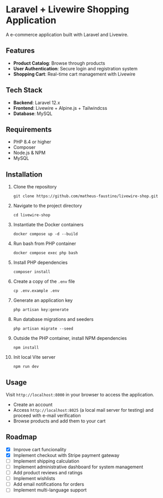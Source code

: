 # Laravel + Livewire Shopping Application

A e-commerce application built with Laravel and Livewire.

## Features
- **Product Catalog**: Browse through products
- **User Authentication**: Secure login and registration system
- **Shopping Cart**: Real-time cart management with Livewire

## Tech Stack
- **Backend**: Laravel 12.x
- **Frontend**: Livewire + Alpine.js + Tailwindcss
- **Database**: MySQL

## Requirements
- PHP 8.4 or higher
- Composer
- Node.js & NPM
- MySQL

## Installation
1. Clone the repository
   ```
   git clone https://github.com/matheus-faustino/livewire-shop.git
   ```

2. Navigate to the project directory
   ```
   cd livewire-shop
   ```

3. Instantiate the Docker containers
   ```
   docker compose up -d --build
   ```

4. Run bash from PHP container
   ```
   docker compose exec php bash
   ```

5. Install PHP dependencies
   ```
   composer install
   ```

6. Create a copy of the `.env` file
   ```
   cp .env.example .env
   ```

7. Generate an application key
   ```
   php artisan key:generate
   ```

8. Run database migrations and seeders
   ```
   php artisan migrate --seed
   ```

9. Outside the PHP container, install NPM dependencies
   ```
   npm install
   ```

10. Init local Vite server
    ```
    npm run dev
    ```

## Usage
Visit `http://localhost:8000` in your browser to access the application.
- Create an account
- Access `http://localhost:8025` (a local mail server for testing) and proceed with e-mail verification
- Browse products and add them to your cart

## Roadmap
- [x] Improve cart funcionality
- [x] Implement checkout with Stripe payment gateway
- [ ] Implement shipping calculation
- [ ] Implement administrative dashboard for system management
- [ ] Add product reviews and ratings
- [ ] Implement wishlists
- [ ] Add email notifications for orders
- [ ] Implement multi-language support